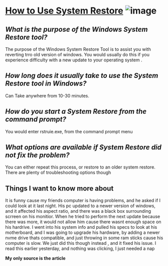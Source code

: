 # [How to Use System Restore](https://www.lifewire.com/how-to-use-system-restore-in-windows-2626131) ![image](https://github.com/GODKINGDEATHLORD/ops-reading-notes/assets/107386231/9b140876-ed4d-4e3e-bac8-f38a2f60b233)



## *What is the purpose of the Windows System Restore tool?*

The purpose of the Windows System Restore Tool is to assist you with reverting trro old version of windows. You would usually do this if you experience difficulty with a new update to your operating system .


## *How long does it usually take to use the System Restore tool in Windows?*

Can Take anywhere from 10-30 minutes.


## *How do you start a System Restore from the command prompt?*

You would enter rstruie.exe, from the command prompt menu

## *What options are available if System Restore did not fix the problem?*

You can either repeat this process, or restore to an older system restore. There are plenty of troubleshooting options though

## Things I want to know more about

It is funny cause my friends computer is having problems, and he asked if I could look at it last night. His pc updated to a newer version of windows, and it affected his aspect ratio, and there was a black box surrounding scrreen on his monitior. When he tried to perform the next update because there was more, it would not allow him cause there wasnt enough space on his hardrive. I went into his system info and pulled his specs to look at his motherboard, and I was going to upgrade his hardware, by adding a newer nvme drive thats compatible, and just throwing in some ram sticks cause his computer is slow. We just did this though instead , and it fixed his issue. I read this earlier yesterday, and nothing was clicking, I just needed a nap 

**My only source is the article**  
